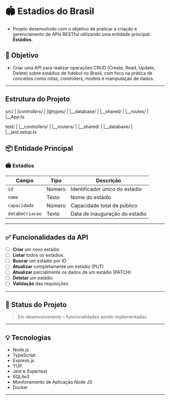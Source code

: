 # 🏟️ Estadios do Brasil

- Projeto desenvolvido com o objetivo de praticar a criação e gerenciamento de APIs RESTful utilizando uma entidade principal: **Estádios**.

## 📌 Objetivo

- Criar uma API para realizar operações CRUD (Create, Read, Update, Delete) sobre estádios de futebol no Brasil, com foco na prática de conceitos como rotas, controllers, models e manipulação de dados.

---

## Estrutura do Projeto

src/
  |
  |_controllers/
  |
  |_@types/
  |
  |__database/
  |
  |__shared/
  |
  |__routes/
  |
  |__App.ts

test/
  |
  |__controllers/
  |
  |__routers/
  |
  |__shared/
  |
  |__database/
  |
  |__jest.setup.ts

## 📦 Entidade Principal

### 🏟️ Estádios

| Campo           | Tipo   | Descrição                      |
| --------------- | ------ | ------------------------------ |
| `id`            | Número | Identificador único do estádio |
| `nome`          | Texto  | Nome do estádio                |
| `capacidade`    | Número | Capacidade total de público    |
| `dataDeCriacao` | Texto  | Data de inauguração do estádio |

---

## ✅ Funcionalidades da API

* [ ] **Criar** um novo estádio
* [ ] **Listar** todos os estádios
* [ ] **Buscar** um estádio por ID
* [ ] **Atualizar** completamente um estádio (PUT)
* [ ] **Atualizar** parcialmente os dados de um estádio (PATCH)
* [ ] **Deletar** um estádio
* [ ] **Validação** das requisições

---

## 🚧 Status do Projeto

> Em desenvolvimento – funcionalidades sendo implementadas.

---

## 💡 Tecnologias

* Node.js
* TypeScript
* Express.js
* YUP 
* Jest e Supertest
* SQLite3
* Monitoramento de Aplicação Node JS
* Docker

---